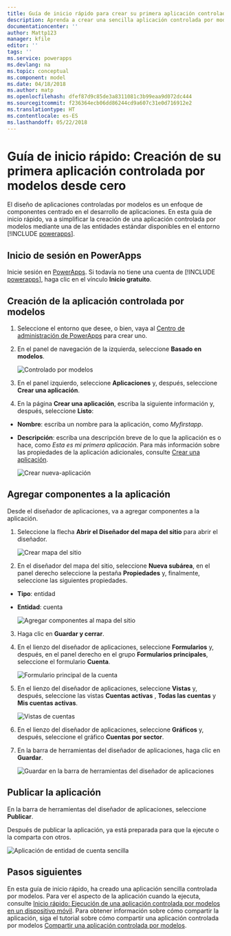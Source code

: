 ```yaml
---
title: Guía de inicio rápido para crear su primera aplicación controlada por modelos desde cero con PowerApps | Microsoft Docs
description: Aprenda a crear una sencilla aplicación controlada por modelos.
documentationcenter: ''
author: Mattp123
manager: kfile
editor: ''
tags: ''
ms.service: powerapps
ms.devlang: na
ms.topic: conceptual
ms.component: model
ms.date: 04/18/2018
ms.author: matp
ms.openlocfilehash: dfef87d9c85de3a8311081c3b99eaa9d072dc444
ms.sourcegitcommit: f236364ecb06dd86244cd9a607c31e0d716912e2
ms.translationtype: HT
ms.contentlocale: es-ES
ms.lasthandoff: 05/22/2018
---
```

# <a name="quickstart-build-your-first-model-driven-app-from-scratch"></a>Guía de inicio rápido: Creación de su primera aplicación controlada por modelos desde cero
El diseño de aplicaciones controladas por modelos es un enfoque de componentes centrado en el desarrollo de aplicaciones. En esta guía de inicio rápido, va a simplificar la creación de una aplicación controlada por modelos mediante una de las entidades estándar disponibles en el entorno [!INCLUDE [powerapps](../../includes/powerapps.md)]. 

## <a name="sign-in-to-powerapps"></a>Inicio de sesión en PowerApps
Inicie sesión en [PowerApps](https://web.powerapps.com/). Si todavía no tiene una cuenta de [!INCLUDE [powerapps](../../includes/powerapps.md)], haga clic en el vínculo **Inicio gratuito**. 

## <a name="create-your-model-driven-app"></a>Creación de la aplicación controlada por modelos

1.  Seleccione el entorno que desee, o bien, vaya al [Centro de administración de PowerApps](https://admin.powerapps.com/) para crear uno.
2.  En el panel de navegación de la izquierda, seleccione **Basado en modelos**. 

    ![Controlado por modelos](media/build-first-model-driven-app/choose-design-mode.png)

3. En el panel izquierdo, seleccione **Aplicaciones** y, después, seleccione **Crear una aplicación**.

4.  En la página **Crear una aplicación**, escriba la siguiente información y, después, seleccione **Listo**: 
  - **Nombre**: escriba un nombre para la aplicación, como *Myfirstapp*. 
  - **Descripción**: escriba una descripción breve de lo que la aplicación es o hace, como *Esta es mi primera aplicación*.
Para más información sobre las propiedades de la aplicación adicionales, consulte [Crear una aplicación](https://docs.microsoft.com/dynamics365/customer-engagement/customize/create-edit-app#create-an-app).
 
    ![Crear nueva-aplicación](media/build-first-model-driven-app/create-new-app.png)

## <a name="add-components-to-your-app"></a>Agregar componentes a la aplicación
Desde el diseñador de aplicaciones, va a agregar componentes a la aplicación.
1.  Seleccione la flecha **Abrir el Diseñador del mapa del sitio** para abrir el diseñador. 

    ![Crear mapa del sitio](media/build-first-model-driven-app/new-sitemap.png)

2.  En el diseñador del mapa del sitio, seleccione **Nueva subárea**, en el panel derecho seleccione la pestaña **Propiedades** y, finalmente, seleccione las siguientes propiedades.
  - **Tipo**: entidad
  - **Entidad**: cuenta

    ![Agregar componentes al mapa del sitio](media/build-first-model-driven-app/sitemap.png)

3.  Haga clic en **Guardar y cerrar**.
4.  En el lienzo del diseñador de aplicaciones, seleccione **Formularios** y, después, en el panel derecho en el grupo **Formularios principales**, seleccione el formulario **Cuenta**.

    ![Formulario principal de la cuenta](media/build-first-model-driven-app/main-form.png)

5.  En el lienzo del diseñador de aplicaciones, seleccione **Vistas** y, después, seleccione las vistas **Cuentas activas** , **Todas las cuentas** y **Mis cuentas activas**.

    ![Vistas de cuentas](media/build-first-model-driven-app/views.png)

6. En el lienzo del diseñador de aplicaciones, seleccione **Gráficos** y, después, seleccione el gráfico **Cuentas por sector**.
7. En la barra de herramientas del diseñador de aplicaciones, haga clic en **Guardar**.

    ![Guardar en la barra de herramientas del diseñador de aplicaciones](media/build-first-model-driven-app/app-designer-toolbar.png)
 
<!-- ##  Validate your app
This step checks for component dependencies that are required for the app to work, but haven't yet been added to the app. 

1. On the app designer canvas, select the component that indicates a dependency, such as the **Forms** component. Then, on the right-pane select the **Required** tab, expand **Entity Dependencies** and then select all required dependencies. 

    ![Add dependencies](media/build-first-model-driven-app/resolve-dependencies.png)

2. Select **Add Dependencies**.
3. On the app designer toolbar, select **Save**.  -->

## <a name="publish-your-app"></a>Publicar la aplicación
En la barra de herramientas del diseñador de aplicaciones, seleccione **Publicar**.

Después de publicar la aplicación, ya está preparada para que la ejecute o la comparta con otros.

![Aplicación de entidad de cuenta sencilla](media/build-first-model-driven-app/accounts-quickstart-app.png)

## <a name="next-steps"></a>Pasos siguientes
En esta guía de inicio rápido, ha creado una aplicación sencilla controlada por modelos. Para ver el aspecto de la aplicación cuando la ejecuta, consulte [Inicio rápido: Ejecución de una aplicación controlada por modelos en un dispositivo móvil](../../user/run-app-client-model-driven.md).
Para obtener información sobre cómo compartir la aplicación, siga el tutorial sobre cómo compartir una aplicación controlada por modelos [Compartir una aplicación controlada por modelos](share-model-driven-app.md).
